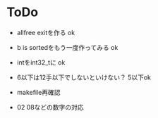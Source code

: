 # ToDo

- allfree exitを作る ok
- b is sortedをもう一度作ってみる ok
- intをint32_tに ok
- 6以下は12手以下でしないといけない？ 5以下ok
- makefile再確認

- 02 08などの数字の対応